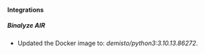 #### Integrations
##### Binalyze AIR
- Updated the Docker image to: *demisto/python3:3.10.13.86272*.
